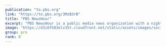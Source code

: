 ```yaml
---
publication: "to.pbs.org"
link: "https://to.pbs.org/3MzB3rB"
title: "PBS NewsHour"
excerpt: "PBS NewsHour is a public media news organization with a nightly hour-long television broadcast and a robust digital footprint across the web and social media. Anchored by managing editor Judy Woodruff"
image: "https://d3i6fh83elv35t.cloudfront.net/static/assets/images/social-share.jpg"
group: pro
rank: 8
---
```

